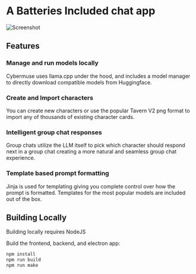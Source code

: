 # A Batteries Included chat app

![Screenshot](https://chat-desktop.strangebytes.org/chat-app-1.png)

## Features

### Manage and run models locally

Cybermuse uses llama.cpp under the hood, and includes a model manager to directly download compatible models from Huggingface.

### Create and Import characters

You can create new characters or use the popular Tavern V2 png format to import any of thousands of existing character cards.

### Intelligent group chat responses

Group chats utilize the LLM itself to pick which character should respond next in a group chat creating a more natural and seamless group chat experience.

### Template based prompt formatting

Jinja is used for templating giving you complete control over how the prompt is formatted. Templates for the most popular models are included out of the box.

## Building Locally

Building locally requires NodeJS

Build the frontend, backend, and electron app:

```bash
npm install
npm run build
npm run make
```
